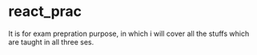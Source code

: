 # react_prac
 It is for exam prepration purpose, in which i will cover all the stuffs which are taught in all three ses.
